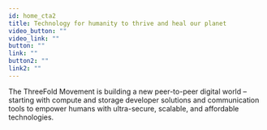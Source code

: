 ```yaml
---
id: home_cta2
title: Technology for humanity to thrive and heal our planet
video_button: ""
video_link: ""
button: ""
link: ""
button2: ""
link2: ""
---
```


The ThreeFold Movement is building a new peer-to-peer digital world – starting with compute and storage developer solutions and communication tools to empower humans with ultra-secure, scalable, and affordable technologies.
<!-- button2: Spread our Message
link: ''
button3: Join our Community
link: '' -->
